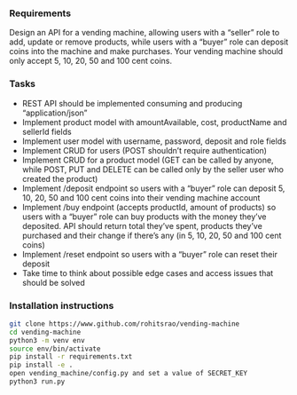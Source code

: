 ### Requirements

Design an API for a vending machine, allowing users with a “seller” role to add, update or remove products, 
while users with a “buyer” role can deposit coins into the machine and make purchases. 
Your vending machine should only accept 5, 10, 20, 50 and 100 cent coins.

### Tasks

- REST API should be implemented consuming and producing “application/json”
- Implement product model with amountAvailable, cost, productName and sellerId fields
- Implement user model with username, password, deposit and role fields
- Implement CRUD for users (POST shouldn’t require authentication)
- Implement CRUD for a product model (GET can be called by anyone, while POST, PUT and DELETE can be called only by the seller user who created the product)
- Implement /deposit endpoint so users with a “buyer” role can deposit 5, 10, 20, 50 and 100 cent coins into their vending machine account
- Implement /buy endpoint (accepts productId, amount of products) so users with a “buyer” role can buy products with the money they’ve deposited. API should return total they’ve spent, products they’ve purchased and their change if there’s any (in 5, 10, 20, 50 and 100 cent coins)
- Implement /reset endpoint so users with a “buyer” role can reset their deposit
- Take time to think about possible edge cases and access issues that should be solved

### Installation instructions

```bash
git clone https://www.github.com/rohitsrao/vending-machine
cd vending-machine
python3 -m venv env
source env/bin/activate
pip install -r requirements.txt
pip install -e .
open vending_machine/config.py and set a value of SECRET_KEY
python3 run.py
```

